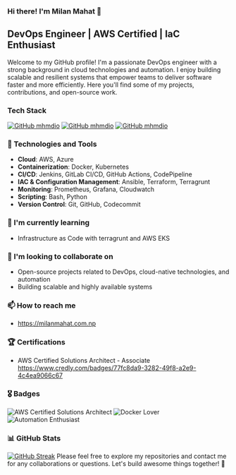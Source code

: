 ### Hi there! I'm Milan Mahat 👋

## DevOps Engineer | AWS Certified | IaC Enthusiast

Welcome to my GitHub profile! I'm a passionate DevOps engineer with a strong background in cloud technologies and automation. I enjoy building scalable and resilient systems that empower teams to deliver software faster and more efficiently. Here you'll find some of my projects, contributions, and open-source work.

### Tech Stack
[![GitHub mhmdio](https://img.shields.io/badge/Amazon_AWS-FF9900?style=for-the-badge&logo=amazonaws&logoColor=white)](https://aws.amazon.com/)
[![GitHub mhmdio](https://img.shields.io/badge/Terraform-7B42BC?style=for-the-badge&logo=terraform&logoColor=white)](https://terraform.io)
[![GitHub mhmdio](https://img.shields.io/badge/Docker-2CA5E0?style=for-the-badge&logo=docker&logoColor=white)](https://docker.com/)

### 🔧 Technologies and Tools

- **Cloud**: AWS, Azure
- **Containerization**: Docker, Kubernetes
- **CI/CD**: Jenkins, GitLab CI/CD, GitHub Actions, CodePipeline
- **IAC & Configuration Management**: Ansible, Terraform, Terragrunt
- **Monitoring**: Prometheus, Grafana, Cloudwatch
- **Scripting**: Bash, Python
- **Version Control**: Git, GitHub, Codecommit

### 🌱 I'm currently learning

- Infrastructure as Code with terragrunt and AWS EKS

### 👯 I'm looking to collaborate on

- Open-source projects related to DevOps, cloud-native technologies, and automation
- Building scalable and highly available systems

### 📫 How to reach me

- https://milanmahat.com.np

### 🏆 Certifications

- AWS Certified Solutions Architect - Associate
  https://www.credly.com/badges/77fc8da9-3282-49f8-a2e9-4c4ea9066c67

### 🎖️ Badges

![AWS Certified Solutions Architect](https://img.shields.io/badge/AWS%20Certified-Solutions%20Architect-FF9900?style=for-the-badge)
![Docker Lover](https://img.shields.io/badge/Docker-Lover-2496ED?style=for-the-badge)
![Automation Enthusiast](https://img.shields.io/badge/Automation-Enthusiast-00C7B7?style=for-the-badge)

### 📊 GitHub Stats
[![GitHub Streak](https://streak-stats.demolab.com?user=lordmilan)](https://git.io/streak-stats)
Please feel free to explore my repositories and contact me for any collaborations or questions. Let's build awesome things together! 🚀
